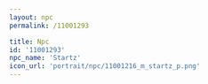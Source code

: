 ```yaml
---
layout: npc
permalink: /11001293

title: Npc
id: '11001293'
npc_name: 'Startz'
icon_url: 'portrait/npc/11001216_m_startz_p.png'
---
```

